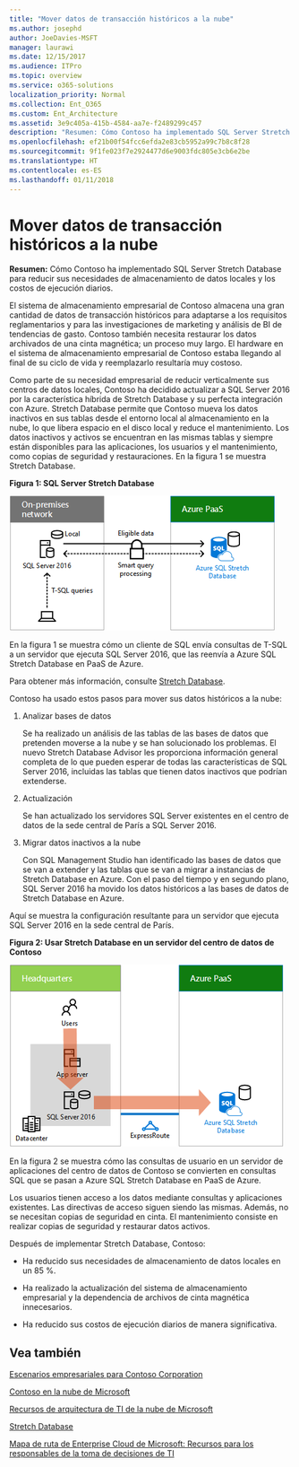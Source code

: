 ```yaml
---
title: "Mover datos de transacción históricos a la nube"
ms.author: josephd
author: JoeDavies-MSFT
manager: laurawi
ms.date: 12/15/2017
ms.audience: ITPro
ms.topic: overview
ms.service: o365-solutions
localization_priority: Normal
ms.collection: Ent_O365
ms.custom: Ent_Architecture
ms.assetid: 3e9c405a-415b-4584-aa7e-f2489299c457
description: "Resumen: Cómo Contoso ha implementado SQL Server Stretch Database para reducir sus necesidades de almacenamiento de datos locales y los costos de ejecución diarios."
ms.openlocfilehash: ef21b00f54fcc6efda2e83cb5952a99c7b8c8f28
ms.sourcegitcommit: 9f1fe023f7e2924477d6e9003fdc805e3cb6e2be
ms.translationtype: HT
ms.contentlocale: es-ES
ms.lasthandoff: 01/11/2018
---
```

# <a name="moving-historical-transaction-data-to-the-cloud"></a>Mover datos de transacción históricos a la nube

 **Resumen:** Cómo Contoso ha implementado SQL Server Stretch Database para reducir sus necesidades de almacenamiento de datos locales y los costos de ejecución diarios.
  
El sistema de almacenamiento empresarial de Contoso almacena una gran cantidad de datos de transacción históricos para adaptarse a los requisitos reglamentarios y para las investigaciones de marketing y análisis de BI de tendencias de gasto. Contoso también necesita restaurar los datos archivados de una cinta magnética; un proceso muy largo. El hardware en el sistema de almacenamiento empresarial de Contoso estaba llegando al final de su ciclo de vida y reemplazarlo resultaría muy costoso. 
  
Como parte de su necesidad empresarial de reducir verticalmente sus centros de datos locales, Contoso ha decidido actualizar a SQL Server 2016 por la característica híbrida de Stretch Database y su perfecta integración con Azure. Stretch Database permite que Contoso mueva los datos inactivos en sus tablas desde el entorno local al almacenamiento en la nube, lo que libera espacio en el disco local y reduce el mantenimiento. Los datos inactivos y activos se encuentran en las mismas tablas y siempre están disponibles para las aplicaciones, los usuarios y el mantenimiento, como copias de seguridad y restauraciones. En la figura 1 se muestra Stretch Database.
  
**Figura 1: SQL Server Stretch Database**

![SQL Server Stretch Database como solución de datos híbrido](images/Contoso_Poster/StretchDB01.png)
  
En la figura 1 se muestra cómo un cliente de SQL envía consultas de T-SQL a un servidor que ejecuta SQL Server 2016, que las reenvía a Azure SQL Stretch Database en PaaS de Azure.
  
Para obtener más información, consulte [Stretch Database]((https://msdn.microsoft.com/library/dn935011.aspx)).
  
Contoso ha usado estos pasos para mover sus datos históricos a la nube:
  
1. Analizar bases de datos
    
    Se ha realizado un análisis de las tablas de las bases de datos que pretenden moverse a la nube y se han solucionado los problemas. El nuevo Stretch Database Advisor les proporciona información general completa de lo que pueden esperar de todas las características de SQL Server 2016, incluidas las tablas que tienen datos inactivos que podrían extenderse.
    
2. Actualización
    
    Se han actualizado los servidores SQL Server existentes en el centro de datos de la sede central de París a SQL Server 2016.
    
3. Migrar datos inactivos a la nube
    
    Con SQL Management Studio han identificado las bases de datos que se van a extender y las tablas que se van a migrar a instancias de Stretch Database en Azure. Con el paso del tiempo y en segundo plano, SQL Server 2016 ha movido los datos históricos a las bases de datos de Stretch Database en Azure.
    
Aquí se muestra la configuración resultante para un servidor que ejecuta SQL Server 2016 en la sede central de París.
  
**Figura 2: Usar Stretch Database en un servidor del centro de datos de Contoso**

![SQL Server Stretch Database de configuración de Contoso para un solo equipo que ejecuta SQL Server](images/Contoso_Poster/StretchDB02.png)

  
En la figura 2 se muestra cómo las consultas de usuario en un servidor de aplicaciones del centro de datos de Contoso se convierten en consultas SQL que se pasan a Azure SQL Stretch Database en PaaS de Azure.
  
Los usuarios tienen acceso a los datos mediante consultas y aplicaciones existentes. Las directivas de acceso siguen siendo las mismas. Además, no se necesitan copias de seguridad en cinta. El mantenimiento consiste en realizar copias de seguridad y restaurar datos activos.
  
Después de implementar Stretch Database, Contoso:
  
- Ha reducido sus necesidades de almacenamiento de datos locales en un 85 %.
    
- Ha realizado la actualización del sistema de almacenamiento empresarial y la dependencia de archivos de cinta magnética innecesarios.
    
- Ha reducido sus costos de ejecución diarios de manera significativa.
    
## <a name="see-also"></a>Vea también

[Escenarios empresariales para Contoso Corporation](enterprise-scenarios-for-the-contoso-corporation.md)
  
[Contoso en la nube de Microsoft](contoso-in-the-microsoft-cloud.md)
  
[Recursos de arquitectura de TI de la nube de Microsoft](microsoft-cloud-it-architecture-resources.md)

[Stretch Database]((https://msdn.microsoft.com/library/dn935011.aspx))
  
[Mapa de ruta de Enterprise Cloud de Microsoft: Recursos para los responsables de la toma de decisiones de TI]((https://sway.com/FJ2xsyWtkJc2taRD))




